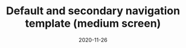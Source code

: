 ---
layout: designs
title: Default and secondary navigation template (medium screen)
design: 2-Default-M.png
date: "2020-11-26"
---